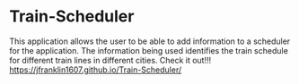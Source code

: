 # Train-Scheduler
This application allows the user to be able to add information to a scheduler for the application. The information being used identifies the train
schedule for different train lines in different cities. Check it out!!! 
https://jfranklin1607.github.io/Train-Scheduler/
